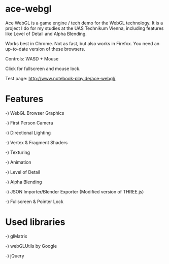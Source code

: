 ace-webgl
=========

Ace WebGL is a game engine / tech demo for the WebGL technology. It is a project I do for my studies at the UAS Technikum Vienna, including features like Level of Detail and Alpha Blending.

Works best in Chrome. Not as fast, but also works in Firefox. You need an up-to-date version of these browsers.

Controls: WASD + Mouse

Click for fullscreen and mouse lock.

Test page: http://www.notebook-play.de/ace-webgl/

Features
=========
-) WebGL Browser Graphics

-) First Person Camera

-) Directional Lighting

-) Vertex & Fragment Shaders

-) Texturing

-) Animation

-) Level of Detail

-) Alpha Blending

-) JSON Importer/Blender Exporter (Modified version of THREE.js)

-) Fullscreen & Pointer Lock

Used libraries
=========
-) glMatrix

-) webGLUtils by Google

-) jQuery
